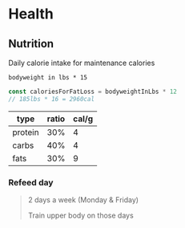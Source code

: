 # Health

## Nutrition

 
Daily calorie intake for maintenance calories

`bodyweight in lbs * 15`

  
```js
const caloriesForFatLoss = bodyweightInLbs * 12
// 185lbs * 16 = 2960cal
``` 

type | ratio | cal/g 
--- | --- | --
protein | 30% | 4
carbs | 40% | 4
fats | 30% | 9


 
### Refeed day 

> 2 days a week (Monday & Friday)
> 
> Train upper body on those days


